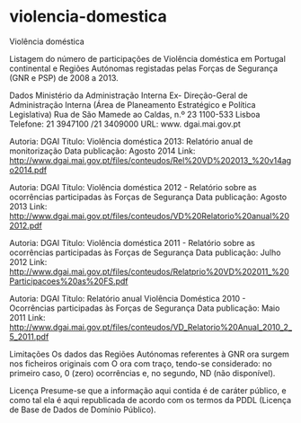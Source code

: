 violencia-domestica
===================

Violência doméstica

Listagem do número de participações de Violência doméstica em Portugal continental e Regiões Autónomas registadas pelas Forças de Segurança (GNR e PSP) de 2008 a 2013.

Dados
Ministério da Administração Interna
Ex- Direção-Geral de Administração Interna
(Área de Planeamento Estratégico e Política Legislativa)
Rua de São Mamede ao Caldas, n.º 23
1100-533 Lisboa
Telefone: 21 3947100 /21 3409000
URL: www. dgai.mai.gov.pt

Autoria: DGAI
Título: Violência doméstica 2013: Relatório anual de monitorização
Data publicação: Agosto 2014
Link: http://www.dgai.mai.gov.pt/files/conteudos/Rel%20VD%202013_%20v14ago2014.pdf

Autoria: DGAI
Título: Violência doméstica 2012 - Relatório sobre as ocorrências participadas às Forças de Segurança
Data publicação: Agosto 2013
Link: http://www.dgai.mai.gov.pt/files/conteudos/VD%20Relatorio%20anual%202012.pdf

Autoria: DGAI
Título: Violência doméstica 2011 - Relatório sobre as ocorrências participadas às Forças de Segurança
Data publicação: Julho 2012
Link: http://www.dgai.mai.gov.pt/files/conteudos/Relatprio%20VD%202011_%20Participacoes%20as%20FS.pdf

Autoria: DGAI
Título: Relatório anual Violência Doméstica 2010 - Ocorrências participadas às Forças de Segurança
Data publicação: Maio 2011
Link: http://www.dgai.mai.gov.pt/files/conteudos/VD_Relatorio%20Anual_2010_2_5_2011.pdf

Limitações
Os dados das Regiões Autónomas referentes à GNR ora surgem nos ficheiros originais com O ora com traço, tendo-se considerado: no primeiro caso, 0 (zero) ocorrências e, no segundo, ND (não disponível).

Licença
Presume-se que a informação aqui contida é de caráter público, e como tal ela é aqui republicada de acordo com os termos da PDDL (Licença de Base de Dados de Domínio Público).
